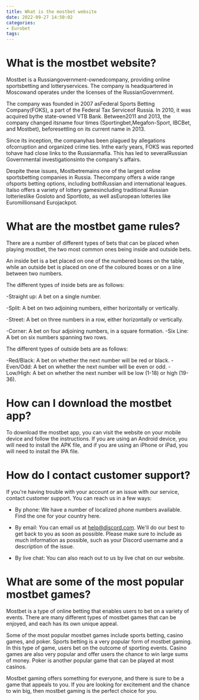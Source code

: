 ```yaml
---
title: What is the mostbet website
date: 2022-09-27 14:50:02
categories:
- Eurobet
tags:
---
```



#  What is the mostbet website?

Mostbet is a Russiangovernment-ownedcompany, providing online sportsbetting and lotteryservices. The company is headquartered in Moscowand operates under the licenses of the RussianGovernment.

The company was founded in 2007 asFederal Sports Betting Company(FOKS), a part of the Federal Tax Serviceof Russia. In 2010, it was acquired bythe state-owned VTB Bank. Between2011 and 2013, the company changed itsname four times (Sportingbet,Megafon-Sport, IBCBet, and Mostbet), beforesettling on its current name in 2013.

Since its inception, the companyhas been plagued by allegations ofcorruption and organized crime ties. Inthe early years, FOKS was reported tohave had close links to the Russianmafia. This has led to severalRussian Governmental investigationsinto the company's affairs.

Despite these issues, Mostbetremains one of the largest online sportsbetting companies in Russia. Thecompany offers a wide range ofsports betting options, including bothRussian and international leagues. Italso offers a variety of lottery gamesincluding traditional Russian lotterieslike Gosloto and Sportloto, as well asEuropean lotteries like Euromillionsand Eurojackpot.

#  What are the mostbet game rules?

There are a number of different types of bets that can be placed when playing mostbet, the two most common ones being inside and outside bets.

An inside bet is a bet placed on one of the numbered boxes on the table, while an outside bet is placed on one of the coloured boxes or on a line between two numbers.

The different types of inside bets are as follows:

-Straight up: A bet on a single number.

-Split: A bet on two adjoining numbers, either horizontally or vertically.

-Street: A bet on three numbers in a row, either horizontally or vertically.

-Corner: A bet on four adjoining numbers, in a square formation.
-Six Line: A bet on six numbers spanning two rows.

The different types of outside bets are as follows:

-Red/Black: A bet on whether the next number will be red or black.
-Even/Odd: A bet on whether the next number will be even or odd. 
-Low/High: A bet on whether the next number will be low (1-18) or high (19-36).

#  How can I download the mostbet app?

To download the mostbet app, you can visit the website on your mobile device and follow the instructions. If you are using an Android device, you will need to install the APK file, and if you are using an iPhone or iPad, you will need to install the IPA file.

#  How do I contact customer support?

If you're having trouble with your account or an issue with our service, contact customer support. You can reach us in a few ways:

- By phone: We have a number of localized phone numbers available. Find the one for your country here.

- By email: You can email us at help@discord.com. We'll do our best to get back to you as soon as possible. Please make sure to include as much information as possible, such as your Discord username and a description of the issue.

- By live chat: You can also reach out to us by live chat on our website.

#  What are some of the most popular mostbet games?

Mostbet is a type of online betting that enables users to bet on a variety of events. There are many different types of mostbet games that can be enjoyed, and each has its own unique appeal.

Some of the most popular mostbet games include sports betting, casino games, and poker. Sports betting is a very popular form of mostbet gaming. In this type of game, users bet on the outcome of sporting events. Casino games are also very popular and offer users the chance to win large sums of money. Poker is another popular game that can be played at most casinos.

Mostbet gaming offers something for everyone, and there is sure to be a game that appeals to you. If you are looking for excitement and the chance to win big, then mostbet gaming is the perfect choice for you.